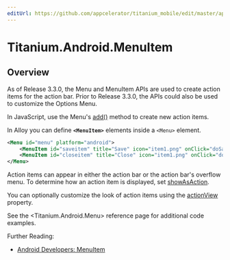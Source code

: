 ```yaml
---
editUrl: https://github.com/appcelerator/titanium_mobile/edit/master/apidoc/Titanium/Android/MenuItem.yml
---
```

# Titanium.Android.MenuItem

<TypeHeader/>

## Overview

As of Release 3.3.0, the Menu and MenuItem APIs are used to create action items for the action bar.
Prior to Release 3.3.0, the APIs could also be used to customize the Options Menu.

In JavaScript, use the Menu's [add()](Titanium.Android.Menu.add) method to create
new action items.

In Alloy you can define **`<MenuItem>`** elements inside a `<Menu>` element.

``` xml
<Menu id="menu" platform="android">
    <MenuItem id="saveitem" title="Save" icon="item1.png" onClick="doSave" />
    <MenuItem id="closeitem" title="Close" icon="item1.png" onClick="doClose" />
</Menu>
```

Action items can appear in either the action bar or the action bar's
overflow menu.  To determine how an action item is displayed, set
[showAsAction](Titanium.Android.MenuItem.showAsAction).

You can optionally customize the look of action items using the
[actionView](Titanium.Android.MenuItem.actionView) property.

See the <Titanium.Android.Menu> reference page for additional code examples.

Further Reading:

  * [Android Developers: MenuItem](https://developer.android.com/reference/android/view/MenuItem.html)

<ApiDocs/>
